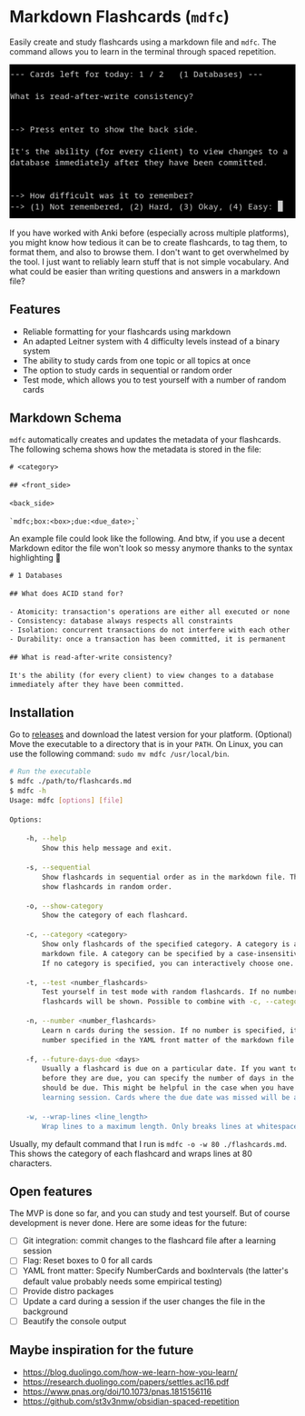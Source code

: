 # Markdown Flashcards (`mdfc`)

Easily create and study flashcards using a markdown file and `mdfc`. The command allows you to learn in the terminal through spaced repetition.

![Screenshot](demo.png)

If you have worked with Anki before (especially across multiple platforms), you might know how tedious it can be to create flashcards, to tag them, to format them, and also to browse them. I don't want to get overwhelmed by the tool. I just want to reliably learn stuff that is not simple vocabulary. And what could be easier than writing questions and answers in a markdown file?

## Features

- Reliable formatting for your flashcards using markdown
- An adapted Leitner system with 4 difficulty levels instead of a binary system
- The ability to study cards from one topic or all topics at once
- The option to study cards in sequential or random order
- Test mode, which allows you to test yourself with a number of random cards

## Markdown Schema

`mdfc` automatically creates and updates the metadata of your flashcards. The following schema shows how the metadata is stored in the file:

```
# <category>

## <front_side>

<back_side>

`mdfc;box:<box>;due:<due_date>;`
```

An example file could look like the following. And btw, if you use a decent Markdown editor the file won't look so messy anymore thanks to the syntax highlighting 🌈

```
# 1 Databases

## What does ACID stand for?

- Atomicity: transaction's operations are either all executed or none
- Consistency: database always respects all constraints
- Isolation: concurrent transactions do not interfere with each other
- Durability: once a transaction has been committed, it is permanent

## What is read-after-write consistency?

It's the ability (for every client) to view changes to a database immediately after they have been committed.
```

## Installation

Go to [releases](https://github.com/bttger/markdown-flashcards/releases) and download the latest version for your platform. (Optional) Move the executable to a directory that is in your `PATH`. On Linux, you can use the following command: `sudo mv mdfc /usr/local/bin`.

```bash
# Run the executable
$ mdfc ./path/to/flashcards.md
$ mdfc -h
Usage: mdfc [options] [file]

Options:

	-h, --help
		Show this help message and exit.

	-s, --sequential
		Show flashcards in sequential order as in the markdown file. The default behavior is to
		show flashcards in random order.

	-o, --show-category
		Show the category of each flashcard.

	-c, --category <category>
		Show only flashcards of the specified category. A category is a first-level heading in the
		markdown file. A category can be specified by a case-insensitive prefix of the heading.
		If no category is specified, you can interactively choose one.

	-t, --test <number_flashcards>
		Test yourself in test mode with random flashcards. If no number is specified, all
		flashcards will be shown. Possible to combine with -c, --category.

	-n, --number <number_flashcards>
		Learn n cards during the session. If no number is specified, it will fall back to the
		number specified in the YAML front matter of the markdown file. Defaults to 20.

	-f, --future-days-due <days>
		Usually a flashcard is due on a particular date. If you want to learn flashcards
		before they are due, you can specify the number of days in the future when a flashcard
		should be due. This might be helpful in the case when you have no cards due for today's
		learning session. Cards where the due date was missed will be added anyway. Defaults to 0.

	-w, --wrap-lines <line_length>
		Wrap lines to a maximum length. Only breaks lines at whitespaces. Defaults to terminal width.
```

Usually, my default command that I run is `mdfc -o -w 80 ./flashcards.md`. This shows the category of each flashcard and wraps lines at 80 characters.

## Open features

The MVP is done so far, and you can study and test yourself. But of course development is never done. Here are some ideas for the future:

- [ ] Git integration: commit changes to the flashcard file after a learning session
- [ ] Flag: Reset boxes to 0 for all cards
- [ ] YAML front matter: Specify NumberCards and boxIntervals (the latter's default value probably needs some empirical testing)
- [ ] Provide distro packages
- [ ] Update a card during a session if the user changes the file in the background
- [ ] Beautify the console output

## Maybe inspiration for the future

- https://blog.duolingo.com/how-we-learn-how-you-learn/
- https://research.duolingo.com/papers/settles.acl16.pdf
- https://www.pnas.org/doi/10.1073/pnas.1815156116
- https://github.com/st3v3nmw/obsidian-spaced-repetition
